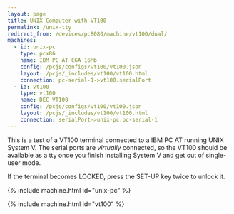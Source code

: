 ```yaml
---
layout: page
title: UNIX Computer with VT100
permalink: /unix-tty
redirect_from: /devices/pc8080/machine/vt100/dual/
machines:
  - id: unix-pc
    type: pcx86
    name: IBM PC AT CGA 16Mb
    config: /pcjs/configs/vt100/vt100.json
    layout: /pcjs/_includes/vt100/vt100.html
    connection: pc-serial-1->vt100.serialPort
  - id: vt100
    type: vt100
    name: DEC VT100
    config: /pcjs/configs/vt100/vt100.json
    layout: /pcjs/_includes/vt100/vt100.html
    connection: serialPort->unix-pc.pc-serial-1
---
```


This is a test of a VT100 terminal connected to a IBM PC AT running UNIX System V. The serial ports are *virtually* connected, so the VT100 
should be available as a tty once you finish installing System V and get out of single-user mode.

If the terminal becomes LOCKED, press the SET-UP key twice to unlock it. 

{% include machine.html id="unix-pc" %}

{% include machine.html id="vt100" %}
